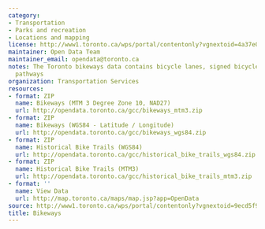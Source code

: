 ```yaml
---
category:
- Transportation
- Parks and recreation
- Locations and mapping
license: http://www1.toronto.ca/wps/portal/contentonly?vgnextoid=4a37e03bb8d1e310VgnVCM10000071d60f89RCRD
maintainer: Open Data Team
maintainer_email: opendata@toronto.ca
notes: The Toronto bikeways data contains bicycle lanes, signed bicycle routes and
  pathways
organization: Transportation Services
resources:
- format: ZIP
  name: Bikeways (MTM 3 Degree Zone 10, NAD27)
  url: http://opendata.toronto.ca/gcc/bikeways_mtm3.zip
- format: ZIP
  name: Bikeways (WGS84 - Latitude / Longitude)
  url: http://opendata.toronto.ca/gcc/bikeways_wgs84.zip
- format: ZIP
  name: Historical Bike Trails (WGS84)
  url: http://opendata.toronto.ca/gcc/historical_bike_trails_wgs84.zip
- format: ZIP
  name: Historical Bike Trails (MTM3)
  url: http://opendata.toronto.ca/gcc/historical_bike_trails_mtm3.zip
- format: ''
  name: View Data
  url: http://map.toronto.ca/maps/map.jsp?app=OpenData
source: http://www1.toronto.ca/wps/portal/contentonly?vgnextoid=9ecd5f9cd70bb210VgnVCM1000003dd60f89RCRD&vgnextchannel=1a66e03bb8d1e310VgnVCM10000071d60f89RCRD
title: Bikeways
---
```

